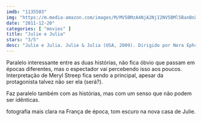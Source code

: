 ```yaml
---
imdb: "1135503"
img: "https://m.media-amazon.com/images/M/MV5BMzA4NjA2NjI2NV5BMl5BanBnXkFtZTcwOTEzNzI2Mg@@._V1_SX101_CR0,0,101,150_.jpg"
date: "2011-12-20"
categories: [ "movies" ]
title: "Julie e Julia"
stars: "3/5"
desc: "Julie e Julia. Julie & Julia (USA, 2009). Dirigido por Nora Ephron. Escrito por Nora Ephron, Julie Powell, Julia Child, Alex Prud'homme. Com Meryl Streep, Amy Adams, Stanley Tucci, Chris Messina, Linda Emond, Helen Carey, Mary Lynn Rajskub, Jane Lynch, Joan Juliet Buck."
---
```

Paralelo interessante entre as duas histórias, não fica óbvio que passam em épocas diferentes, mas o espectador vai percebendo isso aos poucos. Interpretação de Meryl Streep fica sendo a principal, apesar da protagonista talvez não ser ela (será?).

Faz paralelo também com as histórias, mas com um senso que não podem ser idênticas.

fotografia mais clara na França de época, tom escuro na nova casa de Julie.

